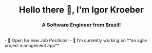 <h1 align="center">Hello there 👋, I'm Igor Kroeber</h1>
<h3 align="center">A Software Engineer from Brazil!</h3>

<br/>
- 💼 Open for new Job Positions!
- 🔭 I’m currently working on **an agile project management app**
